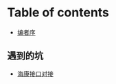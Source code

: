 # Table of contents

* [编者序](README.md)

## 遇到的坑 <a id="problems"></a>

* [海康接口对接](problems/hik.md)

